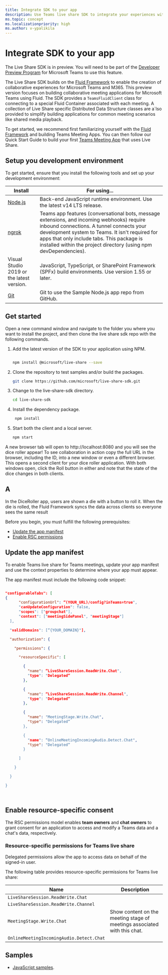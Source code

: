 ```yaml
---
title: Integrate SDK to your app
description: Use Teams live share SDK to integrate your experiences with Microsoft Teams.
ms.topic: concept
ms.localizationpriority: high
ms.author: v-ypalikila
---
```


# Integrate SDK to your app

The Live Share SDK is in preview. You will need to be part of the [Developer Preview Program](/microsoftteams/platform/resources/dev-preview/developer-preview-intro) for Microsoft Teams to use this feature.

The Live Share SDK builds on the [Fluid Framework](https://fluidframework.com/) to enable the creation of collaborative experiences for Microsoft Teams and M365. This preview version focuses on building collaborative meeting applications for Microsoft Teams using Fluid. The SDK provides a `TeamsFluidClient` class for connecting to a special Fluid Container associated with each meeting. A collection of Live Share specific Distributed Data Structure classes are a`lso provided to simplify building applications for common meeting scenarios like shared media playback.

To get started, we recommend first familiarizing yourself with the [Fluid Framework](https://fluidframework.com/docs/) and building Teams Meeting Apps. You can then follow our Quick Start Guide to build your first [Teams Meeting App](teams-apps-in-meetings.md) that uses Live Share.

## Setup you development environment

To get started, ensure that you install the following tools and set up your development environment:

|Install|	For using...|
|-------|--------------|
| [Node.js](https://nodejs.org/en/download)|	Back-end JavaScript runtime environment. Use the latest v14 LTS release.|
|[ngrok](https://ngrok.com/download)|	Teams app features (conversational bots, message extensions, and incoming webhooks) require inbound connections. A tunnel connects your development system to Teams. It isn't required for apps that only include tabs. This package is installed within the project directory (using npm devDependencies).|
|Visual Studio 2019 or the latest version.|	JavaScript, TypeScript, or SharePoint Framework (SPFx) build environments. Use version 1.55 or later.|
|[Git](https://git-scm.com/downloads)|Git to use the Sample Node.js app repo from GitHub.|


## Get started

Open a new command window and navigate to the folder you where you want to install the project, and then clone the live share sdk repo with the following commands.

1. Add the latest version of the SDK to your application using NPM.

   ```bash

   npm install @microsoft/live-share --save

   ```

1. Clone the repository to test samples and/or build the packages.

   ```bash
   git clone https://github.com/microsoft/live-share-sdk.git

   ```

1. Change to the live-share-sdk directory.

   ```bash
   cd live-share-sdk

   ```

1. Install the dependency package.

   ```bash
    npm install

   ```

1. Start both the client and a local server.

   ```bash
   npm start

   ```

A new browser tab will open to http://localhost:8080 and you will see the dice roller appear! To see collaboration in action copy the full URL in the browser, including the ID, into a new window or even a different browser. This opens a second client for your dice roller application. With both windows open, click the Roll button in either and note that the state of the dice changes in both clients.

## A

In the DiceRoller app, users are shown a die with a button to roll it. When the die is rolled, the Fluid Framework syncs the data across clients so everyone sees the same result

Before you begin, you must fulfill the following prerequisites:

* [Update the app manifest](#update-the-app-manifest)
* [Enable RSC permissions](#enable-resource-specific-consent)

## Update the app manifest

 To enable Teams live share for Teams meetings, update your app manifest and use the context properties to determine where your app must appear.

The app manifest must include the following code snippet:

```json

"configurableTabs": [​
{​
      "configurationUrl": “(YOUR_URL)/config?inTeams=true",​
      "canUpdateConfiguration": false,​
      "scopes": ["groupchat"],​
      "context": ["meetingSidePanel", "meetingStage"]​
  ],​

  "validDomains": [“{YOUR_DOMAIN}"],​

  "authorization": {​

    "permissions": {​

      "resourceSpecific": [​

        {​
          "name": “LiveShareSession.ReadWrite.Chat",​
          "type": "Delegated“​
        },​

        {​
          "name": “LiveShareSession.ReadWrite.Channel",​
          "type": "Delegated“​
        },​

        {​
          "name": "MeetingStage.Write.Chat",​
          "type": "Delegated“​
        },​

        {​
          "name": “OnlineMeetingIncomingAudio.Detect.Chat",​
          "type": "Delegated“​
        }​

      ]​

    }​

  }​

}​

​
```

## Enable resource-specific consent

The RSC permissions model enables **team owners** and **chat owners** to grant consent for an application to access and modify a Teams data and a chat's data, respectively.

### Resource-specific permissions for Teams live share

Delegated permissions allow the app to access data on behalf of the signed-in user.

The following table provides resource-specific permissions for Teams live share:

|Name| Description |
| ----- | ----- |
|`LiveShareSession.ReadWrite.Chat`|<!--- need info --->|
|`LiveShareSession.ReadWrite.Channel`|<!--- need info --->|
|`MeetingStage.Write.Chat`|Show content on the meeting stage of meetings associated with this chat.|
|`OnlineMeetingIncomingAudio.Detect.Chat`|<!--- need info --->|


## Samples

* [JavaScript samples](https://github.com/OfficeDev/Teams-Collaboration-SDK/tree/main/javascript/packages#readme).
